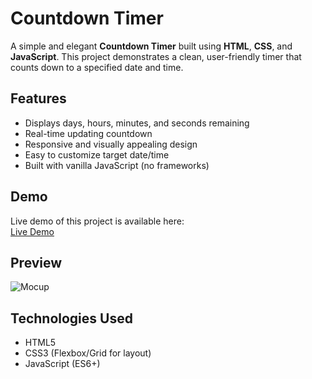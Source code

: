 # Countdown Timer

A simple and elegant **Countdown Timer** built using **HTML**, **CSS**, and **JavaScript**. This project demonstrates a clean, user-friendly timer that counts down to a specified date and time.

## Features

- Displays days, hours, minutes, and seconds remaining
- Real-time updating countdown
- Responsive and visually appealing design
- Easy to customize target date/time
- Built with vanilla JavaScript (no frameworks)
## Demo

Live demo of this project is available here:  
[Live Demo](https://6832c078b82cb1c26485c502--hilarious-halva-64b274.netlify.app/)
## Preview

![Mocup](./images/76a742700f3.png)  

## Technologies Used

- HTML5
- CSS3 (Flexbox/Grid for layout)
- JavaScript (ES6+)


